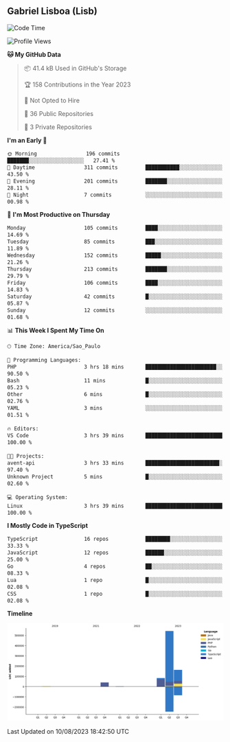 ## Gabriel Lisboa (Lisb)

<!--START_SECTION:waka-->
![Code Time](http://img.shields.io/badge/Code%20Time-130%20hrs%2038%20mins-blue)

![Profile Views](http://img.shields.io/badge/Profile%20Views-0-blue)

**🐱 My GitHub Data** 

> 📦 41.4 kB Used in GitHub's Storage 
 > 
> 🏆 158 Contributions in the Year 2023
 > 
> 🚫 Not Opted to Hire
 > 
> 📜 36 Public Repositories 
 > 
> 🔑 3 Private Repositories 
 > 
**I'm an Early 🐤** 

```text
🌞 Morning                196 commits         ███████░░░░░░░░░░░░░░░░░░   27.41 % 
🌆 Daytime                311 commits         ███████████░░░░░░░░░░░░░░   43.50 % 
🌃 Evening                201 commits         ███████░░░░░░░░░░░░░░░░░░   28.11 % 
🌙 Night                  7 commits           ░░░░░░░░░░░░░░░░░░░░░░░░░   00.98 % 
```
📅 **I'm Most Productive on Thursday** 

```text
Monday                   105 commits         ████░░░░░░░░░░░░░░░░░░░░░   14.69 % 
Tuesday                  85 commits          ███░░░░░░░░░░░░░░░░░░░░░░   11.89 % 
Wednesday                152 commits         █████░░░░░░░░░░░░░░░░░░░░   21.26 % 
Thursday                 213 commits         ███████░░░░░░░░░░░░░░░░░░   29.79 % 
Friday                   106 commits         ████░░░░░░░░░░░░░░░░░░░░░   14.83 % 
Saturday                 42 commits          █░░░░░░░░░░░░░░░░░░░░░░░░   05.87 % 
Sunday                   12 commits          ░░░░░░░░░░░░░░░░░░░░░░░░░   01.68 % 
```


📊 **This Week I Spent My Time On** 

```text
🕑︎ Time Zone: America/Sao_Paulo

💬 Programming Languages: 
PHP                      3 hrs 18 mins       ███████████████████████░░   90.50 % 
Bash                     11 mins             █░░░░░░░░░░░░░░░░░░░░░░░░   05.23 % 
Other                    6 mins              █░░░░░░░░░░░░░░░░░░░░░░░░   02.76 % 
YAML                     3 mins              ░░░░░░░░░░░░░░░░░░░░░░░░░   01.51 % 

🔥 Editors: 
VS Code                  3 hrs 39 mins       █████████████████████████   100.00 % 

🐱‍💻 Projects: 
avent-api                3 hrs 33 mins       ████████████████████████░   97.40 % 
Unknown Project          5 mins              █░░░░░░░░░░░░░░░░░░░░░░░░   02.60 % 

💻 Operating System: 
Linux                    3 hrs 39 mins       █████████████████████████   100.00 % 
```

**I Mostly Code in TypeScript** 

```text
TypeScript               16 repos            ████████░░░░░░░░░░░░░░░░░   33.33 % 
JavaScript               12 repos            ██████░░░░░░░░░░░░░░░░░░░   25.00 % 
Go                       4 repos             ██░░░░░░░░░░░░░░░░░░░░░░░   08.33 % 
Lua                      1 repo              █░░░░░░░░░░░░░░░░░░░░░░░░   02.08 % 
CSS                      1 repo              █░░░░░░░░░░░░░░░░░░░░░░░░   02.08 % 
```



**Timeline**

![Lines of Code chart](https://raw.githubusercontent.com/tenlisboa/tenlisboa/main/assets/bar_graph.png)


 Last Updated on 10/08/2023 18:42:50 UTC
<!--END_SECTION:waka-->
